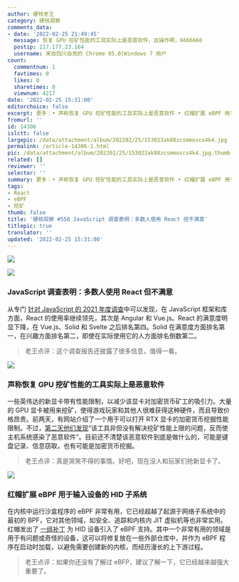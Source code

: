 ```yaml
---
author: 硬核老王
category: 硬核观察
comments_data:
- date: '2022-02-25 21:49:45'
  message: 恢复 GPU 挖矿性能的工具实际上是恶意软件，这操作啊，6666666
  postip: 117.177.23.164
  username: 来自四川自贡的 Chrome 85.0|Windows 7 用户
count:
  commentnum: 1
  favtimes: 0
  likes: 0
  sharetimes: 0
  viewnum: 4217
date: '2022-02-25 15:31:00'
editorchoice: false
excerpt: 更多：• 声称恢复 GPU 挖矿性能的工具实际上是恶意软件 • 红帽扩展 eBPF 用于输入设备的 HID 子系统
fromurl: ''
id: 14306
islctt: false
largepic: /data/attachment/album/202202/25/153023ak88zcsmmoscs4k4.jpg
permalink: /article-14306-1.html
pic: /data/attachment/album/202202/25/153023ak88zcsmmoscs4k4.jpg.thumb.jpg
related: []
reviewer: ''
selector: ''
summary: 更多：• 声称恢复 GPU 挖矿性能的工具实际上是恶意软件 • 红帽扩展 eBPF 用于输入设备的 HID 子系统
tags:
- React
- eBPF
- 挖矿
thumb: false
title: '硬核观察 #558 JavaScript 调查表明：多数人使用 React 但不满意'
titlepic: true
translator: ''
updated: '2022-02-25 15:31:00'
---
```


![](/data/attachment/album/202202/25/153023ak88zcsmmoscs4k4.jpg)


![](/data/attachment/album/202202/25/153036r6tkbokt9dvh96g6.jpg)


### JavaScript 调查表明：多数人使用 React 但不满意


从专门 [针对 JavaScript 的 2021 年度调查](https://2021.stateofjs.com/en-US/demographics/)中可以发现，在 JavaScript 框架和库方面，React 的使用率继续领先，其次是 Angular 和 Vue.js。React 的满意度明显下降，在 Vue.js、Solid 和 Svelte 之后排名第四。Solid 在满意度方面排名第一，在兴趣方面排名第二，即使在实际使用它的人方面排名倒数第二。



> 
> 老王点评：这个调查报告还披露了很多信息，值得一看。
> 
> 
> 


![](/data/attachment/album/202202/25/153047tkdtr6rmfy6fzkgd.jpg)


### 声称恢复 GPU 挖矿性能的工具实际上是恶意软件


一些英伟达的新显卡带有性能限制，以减少该显卡对加密货币矿工的吸引力。大量的 GPU 显卡被用来挖矿，使得游戏玩家和其他人很难获得这种硬件，而且导致价格昂贵。前两天，有网站介绍了一个用于可以打开 RTX 显卡的加密货币挖掘性能限制。不过，[第二天他们发现](https://www.tomshardware.com/news/nvidia-rtx-lhr-unlocker-malware)“该工具非但没有解决挖矿性能上限的问题，反而使主机系统感染了恶意软件”。目前还不清楚该恶意软件到底是做什么的，可能是键盘记录、信息窃取，也有可能是加密货币挖掘。



> 
> 老王点评：真是哭笑不得的事情。好吧，现在没人和玩家们抢新显卡了。
> 
> 
> 


![](/data/attachment/album/202202/25/153122x4oobdco3g4g3wia.jpg)


### 红帽扩展 eBPF 用于输入设备的 HID 子系统


在内核中运行沙盒程序的 eBPF 非常有用，它已经超越了起源于网络子系统中的最初的 BPF，它对其他领域，如安全、追踪和内核内 JIT 虚拟机等也非常实用。红帽发出了 [一组补丁](https://www.phoronix.com/scan.php?page=news_item&px=Linux-eBPF-For-HID) 为 HID 设备引入了 eBPF 支持。其中一个非常有用的领域是用于有问题或奇怪的设备，这可以将修复放在一些外部仓库中，并作为 eBPF 程序在启动时加载，以避免需要创建新的内核，而经历漫长的上下游过程。



> 
> 老王点评：如果你还没有了解过 eBFP，建议了解一下，它已经越来越强大重要了。
> 
> 
>